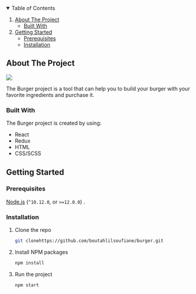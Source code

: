 <!-- TABLE OF CONTENTS -->
<details open="open">
  <summary>Table of Contents</summary>
  <ol>
    <li>
      <a href="#about-the-project">About The Project</a>
      <ul>
        <li><a href="#built-with">Built With</a></li>
      </ul>
    </li>
    <li>
      <a href="#getting-started">Getting Started</a>
      <ul>
        <li><a href="#prerequisites">Prerequisites</a></li>
        <li><a href="#installation">Installation</a></li>
      </ul>
    </li>  </ol>
</details>



<!-- ABOUT THE PROJECT -->
## About The Project

<img src="https://i.ibb.co/XpZ7jfg/burger-main-page.png" />


The Burger project is a tool that can help you to build your burger with your favorite ingredients and purchase it.

### Built With

The Burger project is created by using:
* React
* Redux
* HTML
* CSS/SCSS



<!-- GETTING STARTED -->
## Getting Started
### Prerequisites

[Node.js](https://nodejs.org/en/) (`^10.12.0`, or `>=12.0.0`) . 

### Installation

1. Clone the repo
   ```sh
   git clonehttps://github.com/boutahlilsoufiane/burger.git
   ```
2. Install NPM packages
   ```sh
   npm install
   ```  
3. Run the project
   ```sh
   npm start
   ```
   



